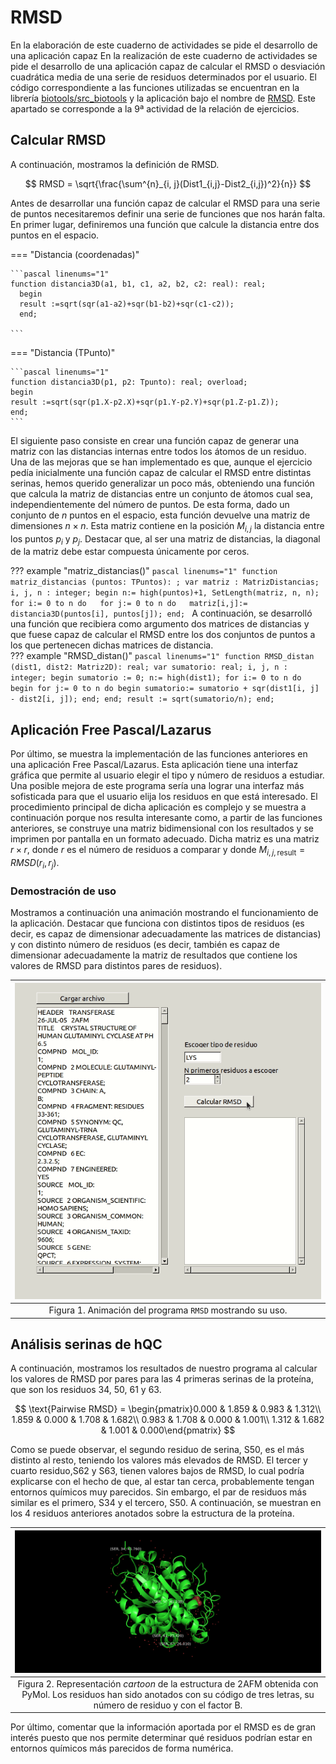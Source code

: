 # RMSD

En la elaboración de este cuaderno de actividades se pide el desarrollo de una aplicación capaz
En la realización de este cuaderno de actividades se pide el desarrollo de una aplicación capaz  de calcular el RMSD o desviación cuadrática media de una serie de residuos determinados por el usuario. El código correspondiente a las funciones utilizadas se encuentran en la librería [biotools/src_biotools](https://github.com/currocam/biotools_hQC/blob/master/biotools/src_biotools.pas) y la aplicación bajo el nombre de [RMSD](https://github.com/currocam/biotools_hQC/tree/master/rmsd). Este apartado se corresponde a la 9ª actividad de la relación de ejercicios.

## Calcular RMSD

A continuación, mostramos la definición de RMSD.

$$
RMSD = \sqrt{\frac{\sum^{n}_{i, j}(Dist1_{i,j}-Dist2_{i,j})^2}{n}}
$$

Antes de desarrollar una función capaz de calcular el RMSD para una serie de puntos necesitaremos definir una serie de funciones que nos harán falta. En primer lugar, definiremos una función que calcule la distancia entre dos puntos en el espacio.

=== "Distancia (coordenadas)"

	```pascal linenums="1"
	function distancia3D(a1, b1, c1, a2, b2, c2: real): real;
	  begin
	  result :=sqrt(sqr(a1-a2)+sqr(b1-b2)+sqr(c1-c2));
	  end;

	```
=== "Distancia (TPunto)"

	```pascal linenums="1"
	function distancia3D(p1, p2: Tpunto): real; overload;
	begin
	result :=sqrt(sqr(p1.X-p2.X)+sqr(p1.Y-p2.Y)+sqr(p1.Z-p1.Z));
	end;
	```

El siguiente paso consiste en crear una función capaz de generar una matriz con las distancias internas entre todos los átomos de un residuo. Una de las mejoras que se han implementado es que, aunque el ejercicio pedía inicialmente una función capaz de calcular el RMSD entre distintas serinas, hemos querido generalizar un poco más, obteniendo una función que calcula la matriz de distancias entre un conjunto de átomos cual sea, independientemente del número de puntos. De esta forma, dado un conjunto de $n$ puntos en el espacio, esta función devuelve una matriz de dimensiones $n\times n$. Esta matriz contiene en la posición $M_{i, j}$ la distancia entre los puntos $p_i$ y $p_j$. Destacar que, al ser una matriz de distancias, la diagonal de la matriz debe estar compuesta únicamente por ceros.

??? example "matriz_distancias()"
	```pascal linenums="1"
	function matriz_distancias (puntos: TPuntos): ;
	var
	matriz : MatrizDistancias;
	i, j, n : integer;
	begin
	 n:= high(puntos)+1,
	 SetLength(matriz, n, n);
	   for i:= 0 to n do  
	      for j:= 0 to n do  
		 matriz[i,j]:= distancia3D(puntos[i], puntos[j]);
	end;
	```
A continuación, se desarrolló una función que recibiera como argumento dos matrices de distancias y que fuese capaz de calcular el RMSD entre los dos conjuntos de puntos a los que pertenecen dichas matrices de distancia.  
??? example "RMSD_distan()"
	```pascal linenums="1"
	function RMSD_distan (dist1, dist2: Matriz2D): real;
	var
	   sumatorio: real;
	   i, j, n : integer;
	begin
	sumatorio := 0;
	n:= high(dist1);
	   for i:= 0 to n do
	   begin
	      for j:= 0 to n do
	      begin
	         sumatorio:= sumatorio + sqr(dist1[i, j] - dist2[i, j]);
	      end;
	   end;
	   result := sqrt(sumatorio/n);
	end;
	```

## Aplicación Free Pascal/Lazarus
Por último, se muestra la implementación de las funciones anteriores en una aplicación Free Pascal/Lazarus. Esta aplicación tiene una interfaz gráfica que permite al usuario elegir el tipo y número de residuos a estudiar. Una posible mejora de este programa sería una lograr una interfaz más sofisticada para que el usuario elija los residuos en que está interesado. El procedimiento principal de dicha aplicación es complejo y se muestra a continuación porque nos resulta interesante como, a partir de las funciones anteriores, se construye una matriz bidimensional con los resultados y se imprimen por pantalla en un formato adecuado. Dicha matriz es una matriz $r \times r$, donde $r$ es el número de residuos a comparar y donde $M_{i,j, \text{result}} = RMSD(r_i, r_j)$.

### Demostración de uso

Mostramos a continuación una animación mostrando el funcionamiento de la aplicación. Destacar que funciona con distintos tipos de residuos (es decir, es capaz de dimensionar adecuadamente las matrices de distancias) y con distinto número de residuos (es decir, también es capaz de dimensionar adecuadamente la matriz de resultados que contiene los valores de RMSD para distintos pares de residuos).

|![Interfaz gráfica para el programa RMSD](images/rmsd.gif)|
|:-----------------------------------------------------------------------------:|
| Figura 1. Animación del programa `RMSD` mostrando su uso.|

## Análisis serinas de hQC

A continuación, mostramos los resultados de nuestro programa al calcular los valores de RMSD por pares para las 4 primeras serinas de la proteína, que son los residuos 34, 50, 61 y 63. 	

$$
\text{Pairwise RMSD} = \begin{pmatrix}0.000 & 1.859 & 0.983 & 1.312\\
1.859 & 0.000 & 1.708 & 1.682\\
0.983 & 1.708 & 0.000 & 1.001\\
1.312 & 1.682 & 1.001 & 0.000\end{pmatrix}
$$

Como se puede observar, el segundo residuo de serina, S50, es el más distinto al resto, teniendo los valores más elevados de RMSD. El tercer y cuarto residuo,S62 y S63, tienen valores bajos de RMSD, lo cual podría explicarse con el hecho de que, al estar tan cerca, probablemente tengan entornos químicos muy parecidos. Sin embargo, el par de residuos más similar es el primero, S34 y el tercero, S50. A continuación, se muestran en los 4 residuos anteriores anotados sobre la estructura de la proteína.  

|![Pymol rmsd](images/rmsd_pymol.png)|
|:-----------------------------------------------------------------------------:|
| Figura 2. Representación *cartoon* de la estructura de 2AFM obtenida con PyMol. Los residuos han sido anotados con su código de tres letras, su número de residuo y con el factor B. |

Por último, comentar que la información aportada por el RMSD es de gran interés puesto que nos permite determinar qué residuos podrían estar en entornos químicos más parecidos de forma numérica.
